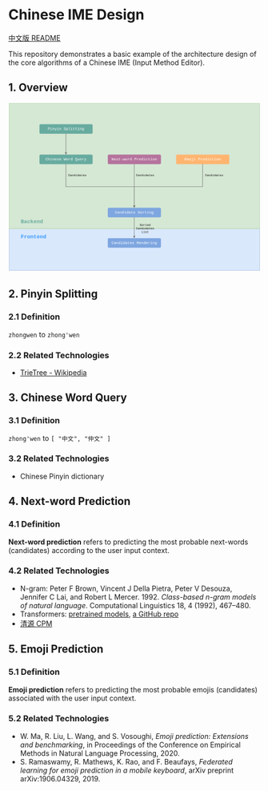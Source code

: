 # Chinese IME Design

[中文版 README](./README_zh.md)

This repository demonstrates a basic example of the architecture design of the core algorithms of a Chinese IME (Input Method Editor).

## 1. Overview

<img src="./architecture.png" width="800" alt="Architecture" />

## 2. Pinyin Splitting

### 2.1 Definition

`zhongwen` to `zhong'wen`

### 2.2 Related Technologies

- [TrieTree - Wikipedia](https://en.wikipedia.org/wiki/Trie)

## 3. Chinese Word Query

### 3.1 Definition

`zhong'wen` to `[ "中文", "仲文" ]`

### 3.2 Related Technologies

- Chinese Pinyin dictionary

## 4. Next-word Prediction

### 4.1 Definition

**Next-word prediction** refers to predicting the most probable next-words (candidates) according to the user input context.

### 4.2 Related Technologies

- N-gram: Peter F Brown, Vincent J Della Pietra, Peter V Desouza, Jennifer C Lai, and Robert L Mercer. 1992. *Class-based n-gram models of natural language*. Computational Linguistics 18, 4 (1992), 467–480.
- Transformers: [pretrained models](https://huggingface.co/transformers/pretrained_models.html), [a GitHub repo](https://github.com/renatoviolin/next_word_prediction)
- [清源 CPM](https://cpm.baai.ac.cn/)

## 5. Emoji Prediction

### 5.1 Definition

**Emoji prediction** refers to predicting the most probable emojis (candidates) associated with the user input context.

### 5.2 Related Technologies

- W. Ma, R. Liu, L. Wang, and S. Vosoughi, *Emoji prediction: Extensions
and benchmarking*, in Proceedings of the Conference on Empirical
Methods in Natural Language Processing, 2020.
- S. Ramaswamy, R. Mathews, K. Rao, and F. Beaufays, *Federated
learning for emoji prediction in a mobile keyboard*, arXiv preprint
arXiv:1906.04329, 2019.
